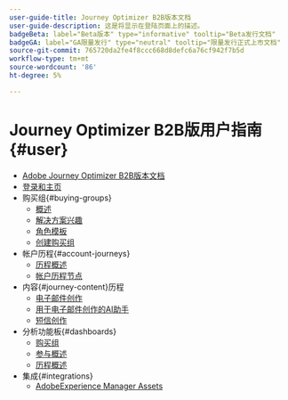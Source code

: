 ```yaml
---
user-guide-title: Journey Optimizer B2B版本文档
user-guide-description: 这是将显示在登陆页面上的描述。
badgeBeta: label="Beta版本" type="informative" tooltip="Beta发行文档"
badgeGA: label="GA限量发行" type="neutral" tooltip="限量发行正式上市文档"
source-git-commit: 765720da2fe4f8ccc668d8defc6a76cf942f7b5d
workflow-type: tm+mt
source-wordcount: '86'
ht-degree: 5%

---
```



# Journey Optimizer B2B版用户指南 {#user}

+ [Adobe Journey Optimizer B2B版本文档](guide-overview.md)
+ [登录和主页](home-page.md)
+ 购买组{#buying-groups}
   + [概述](./buying-groups/buying-groups-overview.md)
   + [解决方案兴趣](./buying-groups/solution-interests.md)
   + [角色模板](./buying-groups/buying-groups-role-templates.md)
   + [创建购买组](./buying-groups/buying-groups-create.md)
+ 帐户历程{#account-journeys}
   + [历程概述](./journeys/journey-overview.md)
   + [帐户历程节点](./journeys/journey-nodes.md)
+ 内容{#journey-content}历程
   + [电子邮件创作](./content/email-authoring.md)
   + [用于电子邮件创作的AI助手](./content/ai-assistant-emails.md)
   + [短信创作](./content/sms-authoring.md)
+ 分析功能板{#dashboards}
   + [购买组](./dashboards/buying-groups-dashboard.md)
   + [参与概述](./dashboards/engagement-dashboard.md)
   + [历程概述](./dashboards/journeys-dashboard.md)
+ 集成{#integrations}
   + [AdobeExperience Manager Assets](./integrations/experience-manager-assets-integration.md)

